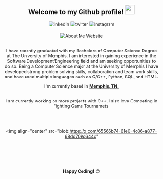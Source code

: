 <div align="center">
<h2> Welcome to my Github profile! <img src="https://github.com/abdoachhoubi/abdoachhoubi/blob/main/gifs/Hi.gif" width="30"></h2>
<a href="https://www.linkedin.com/in/omarcus-swims-jr-07b878232/" target="_blank">
<img src=https://img.shields.io/badge/linkedin-%2300acee.svg?color=405DE6&style=for-the-badge&logo=linkedin&logoColor=white alt=linkedin style="margin-bottom: 5px;" />
</a>
<a href="https://x.com/PureFgc" target="_blank">
<img src=https://img.shields.io/badge/twitter-%2300acee.svg?color=1DA1F2&style=for-the-badge&logo=twitter&logoColor=white alt=twitter style="margin-bottom: 5px;" />
</a>
<a href="https://www.instagram.com/ommoneyy/" target="_blank">
<img src=https://img.shields.io/badge/instagram-%ff5851db.svg?color=C13584&style=for-the-badge&logo=instagram&logoColor=white alt=instagram style="margin-bottom: 5px;" />
</a>
<br />
<br />
<img src="https://omarcus123.github.io/about-me-website/" alt="About Me Website">
<br />
<br />

I have recently graduated with my Bachelors of Computer Science Degree at The University of Memphis. I am interested in gaining experience in the Software Development/Engineering field and am seeking opportunities to do so. Being a Computer Science major at the University of Memphis I have developed strong problem solving skills, collaboration and team work skills, and have used multiple languages such as C/C++, Python, SQL, and HTML.
<br />

I'm currently based in **[Memphis, TN.](https://www.google.com/maps/place/Ben+Guerir/@32.2307977,-7.9817398,13z/data=!3m1!4b1!4m5!3m4!1s0xdaf7a781193e37b:0x600a48af566b132a!8m2!3d32.2359364!4d-7.9538378)**

<br />
I am currently working on more projects with C++. I also love Competing in Fighting Game Tournamets.
<br />
<br />

<!-- Please feel free to clone/fork projects, raise issues and submit PRs if you think something could be better.<br />
Ask me anything **[here](https://github.com/abdoachhoubi/abdoachhoubi/issues/new)** or <a href="mailto:abdo.achhoubi3@gmail.com"><b>send me an email</b></a>. -->
<br />
<br />

<img align="center" src="blob:https://x.com/65566b74-61e0-4c86-a877-68dd709c644c" 
<br />
<br />
<!-- <img src="https://github-readme-stats.vercel.app/api/top-langs/?username=abdoachhoubi&layout=compact&theme=dark&bg_color=0A0A0A" alt="Abdo Achhoubi Top Languages"/> -->
<br />
<br />
<br />

**Happy Coding!** 😊

</div>

<div align="center">

